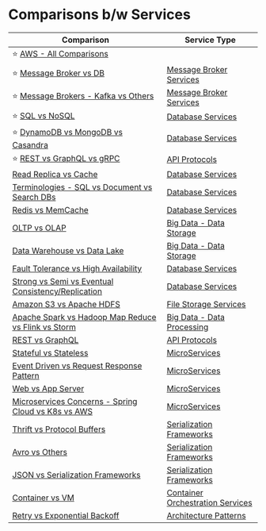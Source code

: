 # Comparisons b/w Services

| Comparison                                                                                                        | Service Type                                                       |
|-------------------------------------------------------------------------------------------------------------------|--------------------------------------------------------------------|
| :star: [AWS - All Comparisons](https://github.com/Anshul619/AWS-Services/tree/main/AWS-All-Comparisons.md)                                                      |                                                                    |
| :star: [Message Broker vs DB](2_MessageBrokersEDA/MessageBrokerVsDB.md)                                           | [Message Broker Services](2_MessageBrokersEDA)                     |
| :star: [Message Brokers - Kafka vs Others](2_MessageBrokersEDA/KafkaVsRabbitMQVsSQSVsSNS.md)                      | [Message Broker Services](2_MessageBrokersEDA)                     |
| :star: [SQL vs NoSQL](1_Databases/SQLvsNoSQL.md)                                                                  | [Database Services](1_Databases)                                   |
| :star: [DynamoDB vs MongoDB vs Casandra](1_Databases/DynamoDBVsMongoDBVsCasandra.md)                              | [Database Services](1_Databases)                                   |
| :star: [REST vs GraphQL vs gRPC](8_APIStandards/Readme.md)                                                        | [API Protocols](8_APIStandards/Readme.md)                          |
| [Read Replica vs Cache](1_Databases/3_Scalability-Techniques/ReadReplicaVsCache.md)                               | [Database Services](1_Databases)                                   |
| [Terminologies - SQL vs Document vs Search DBs](1_Databases/Terminologies.md)                                     | [Database Services](1_Databases)                                   |
| [Redis vs MemCache](1_Databases/8_Caching-InMemory-Databases/RedisVsMemcache.md)                                  | [Database Services](1_Databases)                                   |
| [OLTP vs OLAP](1_Databases/OLTPvsOTAP.md)                                                                         | [Big Data - Data Storage](1_Databases)                             |
| [Data Warehouse vs Data Lake](6_BigData/DataStorage/DataWarehousesVsLake.md)                                      | [Big Data - Data Storage](1_Databases)                             |
| [Fault Tolerance vs High Availability](5_HighAvailability/FaultToleranceVsHighAvailability.md)                   | [Database Services](1_Databases)                                   |
| [Strong vs Semi vs Eventual Consistency/Replication](1_Databases/4_Consistency-Replication/Readme.md)             | [Database Services](1_Databases)                                   |
| [Amazon S3 vs Apache HDFS](./11_FileStorages/HDFSVsS3.md)                                                         | [File Storage Services](11_FileStorages)                           |
| [Apache Spark vs Hadoop Map Reduce vs Flink vs Storm](6_BigData/DataProcessing/SparkVsMapReduceVsFlinkVsStorm.md) | [Big Data - Data Processing](6_BigData/DataProcessing/)            |
| [REST vs GraphQL](8_APIStandards/RESTvsGraphQL.md)                                                                | [API Protocols](8_APIStandards/Readme.md)                          |
| [Stateful vs Stateless](4_Scalability/StatefulVsStateless.md)                                                     | [MicroServices](3_MicroServices)                                   |
| [Event Driven vs Request Response Pattern](2_MessageBrokersEDA/EventDrivenVsRequestResponsePattern.md)            | [MicroServices](3_MicroServices)                                   |
| [Web vs App Server](4_Scalability/WebVsAppServer.md)                                                              | [MicroServices](3_MicroServices)                                   |
| [Microservices Concerns - Spring Cloud vs K8s vs AWS](3_MicroServices/SpringCloudVsK8sVsAWS.md)                   | [MicroServices](3_MicroServices)                                   |
| [Thrift vs Protocol Buffers](8_APIStandards/SerializationFrameworks/ProtoBuffersVsThrift.md)                      | [Serialization Frameworks](8_APIStandards/SerializationFrameworks) |
| [Avro vs Others](8_APIStandards/SerializationFrameworks/AvroVsOthers.md)                                          | [Serialization Frameworks](8_APIStandards/SerializationFrameworks) |
| [JSON vs Serialization Frameworks](8_APIStandards/DataInterchangeFormats/JSONVsSerializationFrameworks.md)        | [Serialization Frameworks](8_APIStandards/SerializationFrameworks) |
| [Container vs VM](9_Container&Orchestration/ContainerVsVMs.md)                                                    | [Container Orchestration Services](9_Container&Orchestration)      |
| [Retry vs Exponential Backoff](7_ArchitecturePatterns/RetryExponenialBackoff/RetryVsExponentialBackoff.md)       | [Architecture Patterns](7_ArchitecturePatterns)                               |